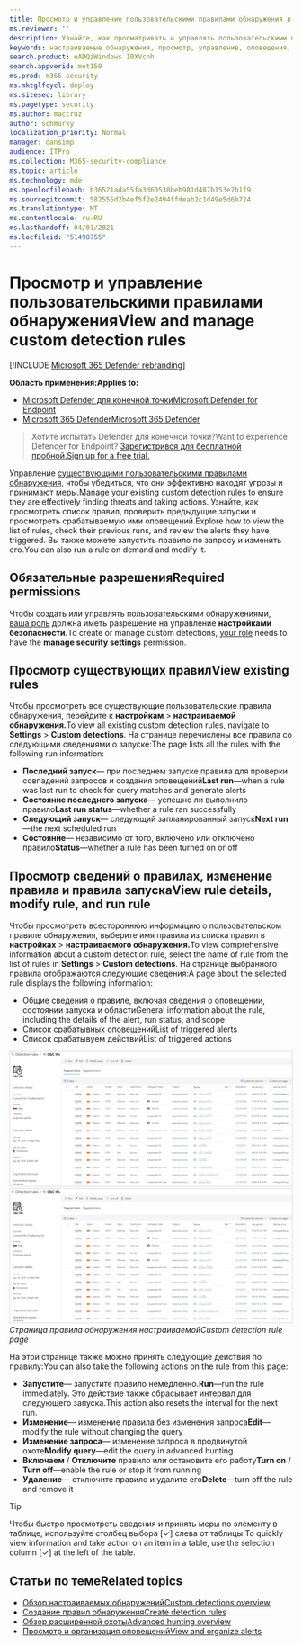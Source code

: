 ```yaml
---
title: Просмотр и управление пользовательскими правилами обнаружения в ATP Защитника Майкрософт
ms.reviewer: ''
description: Узнайте, как просматривать и управлять пользовательскими правилами обнаружения
keywords: настраиваемые обнаружения, просмотр, управление, оповещения, редактирование, запуск по требованию, правила обнаружения, расширенные правила охоты, охота, запрос, действия отклика, mdatp, microsoft defender atp
search.product: eADQiWindows 10XVcnh
search.appverid: met150
ms.prod: m365-security
ms.mktglfcycl: deploy
ms.sitesec: library
ms.pagetype: security
ms.author: maccruz
author: schmurky
localization_priority: Normal
manager: dansimp
audience: ITPro
ms.collection: M365-security-compliance
ms.topic: article
ms.technology: mde
ms.openlocfilehash: b36521ada55fa3d60538beb981d487b153e7b1f9
ms.sourcegitcommit: 582555d2b4ef5f2e2494ffdeab2c1d49e5d6b724
ms.translationtype: MT
ms.contentlocale: ru-RU
ms.lasthandoff: 04/01/2021
ms.locfileid: "51498755"
---
```

# <a name="view-and-manage-custom-detection-rules"></a><span data-ttu-id="75115-104">Просмотр и управление пользовательскими правилами обнаружения</span><span class="sxs-lookup"><span data-stu-id="75115-104">View and manage custom detection rules</span></span>

[!INCLUDE [Microsoft 365 Defender rebranding](../../includes/microsoft-defender.md)]

<span data-ttu-id="75115-105">**Область применения:**</span><span class="sxs-lookup"><span data-stu-id="75115-105">**Applies to:**</span></span>
- [<span data-ttu-id="75115-106">Microsoft Defender для конечной точки</span><span class="sxs-lookup"><span data-stu-id="75115-106">Microsoft Defender for Endpoint</span></span>](https://go.microsoft.com/fwlink/p/?linkid=2154037)
- [<span data-ttu-id="75115-107">Microsoft 365 Defender</span><span class="sxs-lookup"><span data-stu-id="75115-107">Microsoft 365 Defender</span></span>](https://go.microsoft.com/fwlink/?linkid=2118804)

><span data-ttu-id="75115-108">Хотите испытать Defender для конечной точки?</span><span class="sxs-lookup"><span data-stu-id="75115-108">Want to experience Defender for Endpoint?</span></span> [<span data-ttu-id="75115-109">Зарегистрився для бесплатной пробной.</span><span class="sxs-lookup"><span data-stu-id="75115-109">Sign up for a free trial.</span></span>](https://www.microsoft.com/microsoft-365/windows/microsoft-defender-atp?ocid=docs-wdatp-assignaccess-abovefoldlink)

<span data-ttu-id="75115-110">Управление [существующими пользовательскими правилами обнаружения,](custom-detection-rules.md) чтобы убедиться, что они эффективно находят угрозы и принимают меры.</span><span class="sxs-lookup"><span data-stu-id="75115-110">Manage your existing [custom detection rules](custom-detection-rules.md) to ensure they are effectively finding threats and taking actions.</span></span> <span data-ttu-id="75115-111">Узнайте, как просмотреть список правил, проверить предыдущие запуски и просмотреть срабатываемую ими оповещений.</span><span class="sxs-lookup"><span data-stu-id="75115-111">Explore how to view the list of rules, check their previous runs, and review the alerts they have triggered.</span></span> <span data-ttu-id="75115-112">Вы также можете запустить правило по запросу и изменить его.</span><span class="sxs-lookup"><span data-stu-id="75115-112">You can also run a rule on demand and modify it.</span></span>

## <a name="required-permissions"></a><span data-ttu-id="75115-113">Обязательные разрешения</span><span class="sxs-lookup"><span data-stu-id="75115-113">Required permissions</span></span>

<span data-ttu-id="75115-114">Чтобы создать или управлять пользовательскими обнаружениями, [ваша роль](user-roles.md#create-roles-and-assign-the-role-to-an-azure-active-directory-group) должна иметь разрешение на управление **настройками безопасности.**</span><span class="sxs-lookup"><span data-stu-id="75115-114">To create or manage custom detections, [your role](user-roles.md#create-roles-and-assign-the-role-to-an-azure-active-directory-group) needs to have the **manage security settings** permission.</span></span>

## <a name="view-existing-rules"></a><span data-ttu-id="75115-115">Просмотр существующих правил</span><span class="sxs-lookup"><span data-stu-id="75115-115">View existing rules</span></span>

<span data-ttu-id="75115-116">Чтобы просмотреть все существующие пользовательские правила обнаружения, перейдите к **настройкам**  >  **настраиваемой обнаружения.**</span><span class="sxs-lookup"><span data-stu-id="75115-116">To view all existing custom detection rules, navigate to **Settings** > **Custom detections**.</span></span> <span data-ttu-id="75115-117">На странице перечислены все правила со следующими сведениями о запуске:</span><span class="sxs-lookup"><span data-stu-id="75115-117">The page lists all the rules with the following run information:</span></span>

- <span data-ttu-id="75115-118">**Последний запуск**— при последнем запуске правила для проверки совпадений запросов и создания оповещений</span><span class="sxs-lookup"><span data-stu-id="75115-118">**Last run**—when a rule was last run to check for query matches and generate alerts</span></span>
- <span data-ttu-id="75115-119">**Состояние последнего запуска**— успешно ли выполнило правило</span><span class="sxs-lookup"><span data-stu-id="75115-119">**Last run status**—whether a rule ran successfully</span></span>
- <span data-ttu-id="75115-120">**Следующий запуск**— следующий запланированный запуск</span><span class="sxs-lookup"><span data-stu-id="75115-120">**Next run**—the next scheduled run</span></span>
- <span data-ttu-id="75115-121">**Состояние**— независимо от того, включено или отключено правило</span><span class="sxs-lookup"><span data-stu-id="75115-121">**Status**—whether a rule has been turned on or off</span></span>

## <a name="view-rule-details-modify-rule-and-run-rule"></a><span data-ttu-id="75115-122">Просмотр сведений о правилах, изменение правила и правила запуска</span><span class="sxs-lookup"><span data-stu-id="75115-122">View rule details, modify rule, and run rule</span></span>

<span data-ttu-id="75115-123">Чтобы просмотреть всестороннюю информацию о пользовательском правиле обнаружения, выберите имя правила из списка правил в **настройках**  >  **настраиваемого обнаружения.**</span><span class="sxs-lookup"><span data-stu-id="75115-123">To view comprehensive information about a custom detection rule, select the name of rule from the list of rules in **Settings** > **Custom detections**.</span></span> <span data-ttu-id="75115-124">На странице выбранного правила отображаются следующие сведения:</span><span class="sxs-lookup"><span data-stu-id="75115-124">A page about the selected rule displays the following information:</span></span>

- <span data-ttu-id="75115-125">Общие сведения о правиле, включая сведения о оповещении, состоянии запуска и области</span><span class="sxs-lookup"><span data-stu-id="75115-125">General information about the rule, including the details of the alert, run status, and scope</span></span>
- <span data-ttu-id="75115-126">Список срабатывных оповещений</span><span class="sxs-lookup"><span data-stu-id="75115-126">List of triggered alerts</span></span>
- <span data-ttu-id="75115-127">Список срабатывуем действий</span><span class="sxs-lookup"><span data-stu-id="75115-127">List of triggered actions</span></span>

<span data-ttu-id="75115-128">![Страница правила обнаружения настраиваемой](images/atp-custom-detection-rule-details.png)</span><span class="sxs-lookup"><span data-stu-id="75115-128">![Custom detection rule page](images/atp-custom-detection-rule-details.png)</span></span><br>
<span data-ttu-id="75115-129">*Страница правила обнаружения настраиваемой*</span><span class="sxs-lookup"><span data-stu-id="75115-129">*Custom detection rule page*</span></span>

<span data-ttu-id="75115-130">На этой странице также можно принять следующие действия по правилу:</span><span class="sxs-lookup"><span data-stu-id="75115-130">You can also take the following actions on the rule from this page:</span></span>

- <span data-ttu-id="75115-131">**Запустите**— запустите правило немедленно.</span><span class="sxs-lookup"><span data-stu-id="75115-131">**Run**—run the rule immediately.</span></span> <span data-ttu-id="75115-132">Это действие также сбрасывает интервал для следующего запуска.</span><span class="sxs-lookup"><span data-stu-id="75115-132">This action also resets the interval for the next run.</span></span>
- <span data-ttu-id="75115-133">**Изменение**— изменение правила без изменения запроса</span><span class="sxs-lookup"><span data-stu-id="75115-133">**Edit**—modify the rule without changing the query</span></span>
- <span data-ttu-id="75115-134">**Изменение запроса**— изменение запроса в продвинутой охоте</span><span class="sxs-lookup"><span data-stu-id="75115-134">**Modify query**—edit the query in advanced hunting</span></span>
- <span data-ttu-id="75115-135">**Включаем**  /  **Отключите** правило или остановите его работу</span><span class="sxs-lookup"><span data-stu-id="75115-135">**Turn on** / **Turn off**—enable the rule or stop it from running</span></span>
- <span data-ttu-id="75115-136">**Удаление**— отключите правило и удалите его</span><span class="sxs-lookup"><span data-stu-id="75115-136">**Delete**—turn off the rule and remove it</span></span>

>[!TIP]
><span data-ttu-id="75115-137">Чтобы быстро просмотреть сведения и принять меры по элементу в таблице, используйте столбец выбора [&#10003;] слева от таблицы.</span><span class="sxs-lookup"><span data-stu-id="75115-137">To quickly view information and take action on an item in a table, use the selection column [&#10003;] at the left of the table.</span></span>

## <a name="related-topics"></a><span data-ttu-id="75115-138">Статьи по теме</span><span class="sxs-lookup"><span data-stu-id="75115-138">Related topics</span></span>
- [<span data-ttu-id="75115-139">Обзор настраиваемых обнаружений</span><span class="sxs-lookup"><span data-stu-id="75115-139">Custom detections overview</span></span>](overview-custom-detections.md)
- [<span data-ttu-id="75115-140">Создание правил обнаружения</span><span class="sxs-lookup"><span data-stu-id="75115-140">Create detection rules</span></span>](custom-detection-rules.md)
- [<span data-ttu-id="75115-141">Обзор расширенной охоты</span><span class="sxs-lookup"><span data-stu-id="75115-141">Advanced hunting overview</span></span>](advanced-hunting-overview.md)
- [<span data-ttu-id="75115-142">Просмотр и организация оповещений</span><span class="sxs-lookup"><span data-stu-id="75115-142">View and organize alerts</span></span>](alerts-queue.md)
